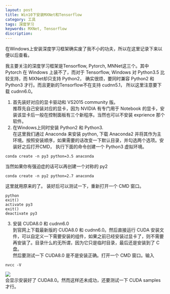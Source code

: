 ```yaml
---
layout: post
title: Win10下安装MXNet和Tensorflow
category: 工具
tags: 深度学习
keywords: MXNet, Tensorflow
discription:
---
```

在Windows上安装深度学习框架确实废了我不小的功夫，所以在这里记录下来以便以后查看。

我主要关注的深度学习框架是Tensorflow, Pytorch, MNNet这三个。其中 Pytorch 在 Windows 上装不了，而对于 Tensorflow, Windows 对 Python3.5 比较支持，而 MXNet却只支持 Python2， 确实很烦，要同时兼容 Python2 和 Python3 才行。而且更新的Tensorflow不在支持 cudnn5.1， 所以这里注意要下载 cudnn6.0。  

1. 首先装好对应的显卡驱动和 VS2015 community 版。  
推荐先自己安装对应的显卡，因为 NVIDIA 有专门用于 Notebook 的显卡，安装该显卡后一般在控制面板有三个新程序。当然也可以不安装 exprience 那个软件。
2. 在Windows上同时安装 Python2 和 Python3.  
在这里我们通过 Anaconda 来安装 python, 下载 Anaconda2 并将其作为主环境。按照安装顺序，如果需要的话改变一下默认目录，并勾选两个选项。安装好之后打开CMD， 执行下面的命令创建一个 Python3 虚拟环境。   
```
conda create -n py3 python=3.5 anaconda
```
当然如果你有强迫症的话可以再创建一个对称的 py2  
```
conda create -n py2 python=2.7 anaconda
```  
这里就用原来的了。
装好后可以测试一下，重新打开一个 CMD 窗口。 
```
python
exit()
activate py3
exit()
deactivate py3
```
3. 安装 CUDA8.0 和 cudnn6.0  
到官网上下载最新版的 CUDA8.0 和 cudnn6.0。然后直接运行 CUDA 安装文件，可以自定义一下需要安装的组件，如果之前已经安装过显卡了，则不需要再安装了。目录什么的无所谓，因为它只是临时目录，最后还是安装到了 C 盘。  
然后要测试一下 CUDA8.0 是不是安装正确。打开一个 CMD 窗口。输入  
```
nvcc -V  
```
![](http://ww1.sinaimg.cn/large/006CYpBYgy1fnabb4hawuj30b505m747.jpg)  
会显示安装好了 CUDA8.0。然而这样还未成功，还要测试一下 CUDA samples 才行。

